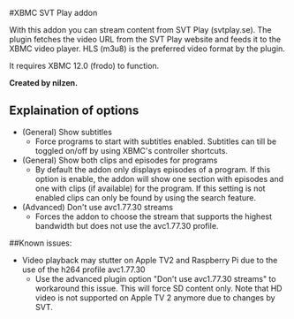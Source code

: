 #XBMC SVT Play addon

With this addon you can stream content from SVT Play (svtplay.se).
The plugin fetches the video URL from the SVT Play website and feeds it to the XBMC video player. HLS (m3u8) is the preferred video format by the plugin.

It requires XBMC 12.0 (frodo) to function.

**Created by nilzen.**

## Explaination of options

* (General) Show subtitles
  * Force programs to start with subtitles enabled. Subtitles can till be toggled on/off by using XBMC's controller shortcuts.
* (General) Show both clips and episodes for programs
  * By default the addon only displays episodes of a program. If this option is enable, the addon will show one section with episodes and one with clips (if available) for the program. If this setting is not enabled clips can only be found by using the search feature.
* (Advanced) Don't use avc1.77.30 streams
  * Forces the addon to choose the stream that supports the highest bandwidth but does not use the avc1.77.30 profile.

##Known issues:

* Video playback may stutter on Apple TV2  and Raspberry Pi due to the use of the h264 profile avc1.77.30
  * Use the advanced plugin option "Don't use avc1.77.30 streams" to workaround this issue. This will force SD content only. Note that HD video is not supported on Apple TV 2 anymore due to changes by SVT.
